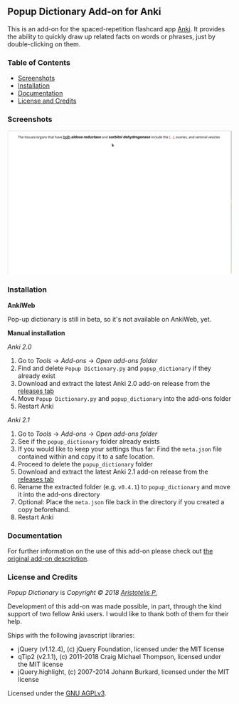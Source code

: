 ## Popup Dictionary Add-on for Anki <!-- omit in toc -->

This is an add-on for the spaced-repetition flashcard app [Anki](https://apps.ankiweb.net/). It provides the ability to quickly draw up related facts on words or phrases, just by double-clicking on them.

### Table of Contents <!-- omit in toc -->

<!-- MarkdownTOC -->

- [Screenshots](#screenshots)
- [Installation](#installation)
- [Documentation](#documentation)
- [License and Credits](#license-and-credits)

<!-- /MarkdownTOC -->

### Screenshots

![](screenshots/screencast.gif)

### Installation

**AnkiWeb**

Pop-up dictionary is still in beta, so it's not available on AnkiWeb, yet.

**Manual installation**

*Anki 2.0*

1. Go to *Tools* -> *Add-ons* -> *Open add-ons folder*
2. Find and delete `Popup Dictionary.py` and `popup_dictionary` if they already exist
3. Download and extract the latest Anki 2.0 add-on release from the [releases tab](https://github.com/Glutanimate/popup-dictionary/releases)
4. Move `Popup Dictionary.py` and `popup_dictionary` into the add-ons folder
5. Restart Anki

*Anki 2.1*

1. Go to *Tools* -> *Add-ons* -> *Open add-ons folder*
2. See if the `popup_dictionary` folder already exists
3. If you would like to keep your settings thus far: Find the `meta.json` file contained within and copy it to a safe location.
4. Proceed to delete  the `popup_dictionary` folder
3. Download and extract the latest Anki 2.1 add-on release from the [releases tab](https://github.com/Glutanimate/popup-dictionary/releases)
4. Rename the extracted folder (e.g. `v0.4.1`) to `popup_dictionary` and move it into the add-ons directory
5. Optional: Place the `meta.json` file back in the directory if you created a copy beforehand.
5. Restart Anki

### Documentation

For further information on the use of this add-on please check out [the original add-on description](docs/description.md).

### License and Credits

*Popup Dictionary* is *Copyright © 2018 [Aristotelis P.](https://glutanimate.com/)*

Development of this add-on was made possible, in part, through the kind support of two fellow Anki users. I would like to thank both of them for their help.

Ships with the following javascript libraries:

- jQuery (v1.12.4), (c) jQuery Foundation, licensed under the MIT license
- qTip2 (v2.1.1), (c) 2011-2018 Craig Michael Thompson, licensed under the MIT license
- jQuery.highlight, (c) 2007-2014 Johann Burkard, licensed under the MIT license

Licensed under the [GNU AGPLv3](https://www.gnu.org/licenses/agpl.html).